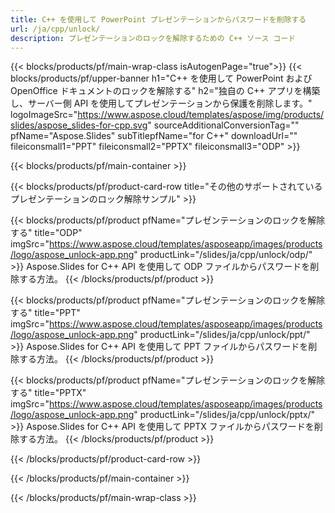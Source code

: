 ```yaml
---
title: C++ を使用して PowerPoint プレゼンテーションからパスワードを削除する
url: /ja/cpp/unlock/
description: プレゼンテーションのロックを解除するための C++ ソース コード
---
```


{{< blocks/products/pf/main-wrap-class isAutogenPage="true">}}
{{< blocks/products/pf/upper-banner h1="C++ を使用して PowerPoint および OpenOffice ドキュメントのロックを解除する" h2="独自の C++ アプリを構築し、サーバー側 API を使用してプレゼンテーションから保護を削除します。" logoImageSrc="https://www.aspose.cloud/templates/aspose/img/products/slides/aspose_slides-for-cpp.svg" sourceAdditionalConversionTag="" pfName="Aspose.Slides" subTitlepfName="for C++" downloadUrl="" fileiconsmall1="PPT" fileiconsmall2="PPTX" fileiconsmall3="ODP" >}}

{{< blocks/products/pf/main-container >}}

{{< blocks/products/pf/product-card-row title="その他のサポートされているプレゼンテーションのロック解除サンプル" >}}

{{< blocks/products/pf/product pfName="プレゼンテーションのロックを解除する" title="ODP" imgSrc="https://www.aspose.cloud/templates/asposeapp/images/products/logo/aspose_unlock-app.png" productLink="/slides/ja/cpp/unlock/odp/" >}}
Aspose.Slides for C++ API を使用して ODP ファイルからパスワードを削除する方法。
{{< /blocks/products/pf/product >}}

{{< blocks/products/pf/product pfName="プレゼンテーションのロックを解除する" title="PPT" imgSrc="https://www.aspose.cloud/templates/asposeapp/images/products/logo/aspose_unlock-app.png" productLink="/slides/ja/cpp/unlock/ppt/" >}}
Aspose.Slides for C++ API を使用して PPT ファイルからパスワードを削除する方法。
{{< /blocks/products/pf/product >}}

{{< blocks/products/pf/product pfName="プレゼンテーションのロックを解除する" title="PPTX" imgSrc="https://www.aspose.cloud/templates/asposeapp/images/products/logo/aspose_unlock-app.png" productLink="/slides/ja/cpp/unlock/pptx/" >}}
Aspose.Slides for C++ API を使用して PPTX ファイルからパスワードを削除する方法。
{{< /blocks/products/pf/product >}}



{{< /blocks/products/pf/product-card-row >}}

{{< /blocks/products/pf/main-container >}}
    
{{< /blocks/products/pf/main-wrap-class >}}